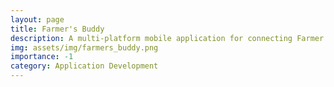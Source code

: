 ```yaml
---
layout: page
title: Farmer's Buddy
description: A multi-platform mobile application for connecting Farmer's around India with other farmers and agriculture experts to provide informative and research based support for better agriculture needs tailored to their specific farms.
img: assets/img/farmers_buddy.png
importance: -1
category: Application Development
---
```

